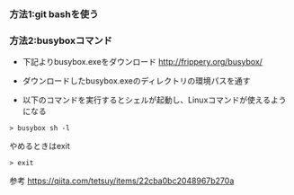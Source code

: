 ### 方法1:git bashを使う

### 方法2:busyboxコマンド

- 下記よりbusybox.exeをダウンロード
http://frippery.org/busybox/

- ダウンロードしたbusybox.exeのディレクトリの環境パスを通す

- 以下のコマンドを実行するとシェルが起動し、Linuxコマンドが使えるようになる
```
> busybox sh -l
```

やめるときはexit
```
> exit
```

参考
https://qiita.com/tetsuy/items/22cba0bc2048967b270a
